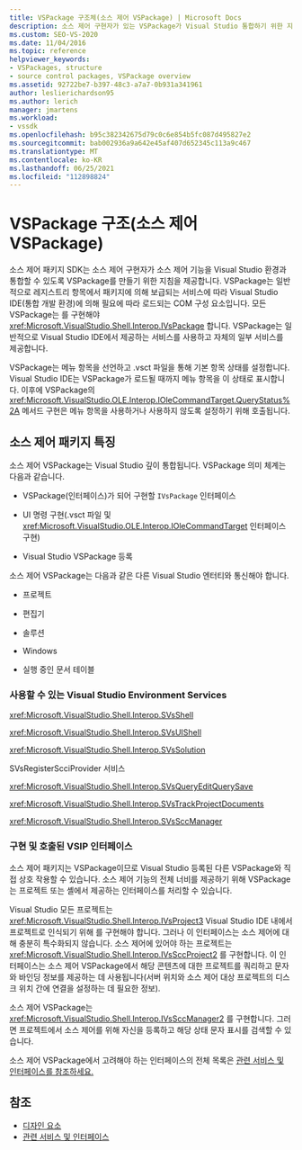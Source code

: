 ```yaml
---
title: VSPackage 구조체(소스 제어 VSPackage) | Microsoft Docs
description: 소스 제어 구현자가 있는 VSPackage가 Visual Studio 통합하기 위한 지침을 제공하는 소스 제어 패키지 SDK에 대해 알아봅니다.
ms.custom: SEO-VS-2020
ms.date: 11/04/2016
ms.topic: reference
helpviewer_keywords:
- VSPackages, structure
- source control packages, VSPackage overview
ms.assetid: 92722be7-b397-48c3-a7a7-0b931a341961
author: leslierichardson95
ms.author: lerich
manager: jmartens
ms.workload:
- vssdk
ms.openlocfilehash: b95c382342675d79c0c6e854b5fc087d495827e2
ms.sourcegitcommit: bab002936a9a642e45af407d652345c113a9c467
ms.translationtype: MT
ms.contentlocale: ko-KR
ms.lasthandoff: 06/25/2021
ms.locfileid: "112898824"
---
```

# <a name="vspackage-structure-source-control-vspackage"></a>VSPackage 구조(소스 제어 VSPackage)

소스 제어 패키지 SDK는 소스 제어 구현자가 소스 제어 기능을 Visual Studio 환경과 통합할 수 있도록 VSPackage를 만들기 위한 지침을 제공합니다. VSPackage는 일반적으로 레지스트리 항목에서 패키지에 의해 보급되는 서비스에 따라 Visual Studio IDE(통합 개발 환경)에 의해 필요에 따라 로드되는 COM 구성 요소입니다. 모든 VSPackage는 를 구현해야 <xref:Microsoft.VisualStudio.Shell.Interop.IVsPackage> 합니다. VSPackage는 일반적으로 Visual Studio IDE에서 제공하는 서비스를 사용하고 자체의 일부 서비스를 제공합니다.

VSPackage는 메뉴 항목을 선언하고 .vsct 파일을 통해 기본 항목 상태를 설정합니다. Visual Studio IDE는 VSPackage가 로드될 때까지 메뉴 항목을 이 상태로 표시합니다. 이후에 VSPackage의 <xref:Microsoft.VisualStudio.OLE.Interop.IOleCommandTarget.QueryStatus%2A> 메서드 구현은 메뉴 항목을 사용하거나 사용하지 않도록 설정하기 위해 호출됩니다.

## <a name="source-control-package-characteristics"></a>소스 제어 패키지 특징

소스 제어 VSPackage는 Visual Studio 깊이 통합됩니다. VSPackage 의미 체계는 다음과 같습니다.

- VSPackage(인터페이스)가 되어 구현할 `IVsPackage` 인터페이스

- UI 명령 구현(.vsct 파일 및 <xref:Microsoft.VisualStudio.OLE.Interop.IOleCommandTarget> 인터페이스 구현)

- Visual Studio VSPackage 등록

소스 제어 VSPackage는 다음과 같은 다른 Visual Studio 엔터티와 통신해야 합니다.

- 프로젝트

- 편집기

- 솔루션

- Windows

- 실행 중인 문서 테이블

### <a name="visual-studio-environment-services-that-may-be-consumed"></a>사용할 수 있는 Visual Studio Environment Services

<xref:Microsoft.VisualStudio.Shell.Interop.SVsShell>

<xref:Microsoft.VisualStudio.Shell.Interop.SVsUIShell>

<xref:Microsoft.VisualStudio.Shell.Interop.SVsSolution>

SVsRegisterScciProvider 서비스

<xref:Microsoft.VisualStudio.Shell.Interop.SVsQueryEditQuerySave>

<xref:Microsoft.VisualStudio.Shell.Interop.SVsTrackProjectDocuments>

<xref:Microsoft.VisualStudio.Shell.Interop.SVsSccManager>

### <a name="vsip-interfaces-implemented-and-called"></a>구현 및 호출된 VSIP 인터페이스

소스 제어 패키지는 VSPackage이므로 Visual Studio 등록된 다른 VSPackage와 직접 상호 작용할 수 있습니다. 소스 제어 기능의 전체 너비를 제공하기 위해 VSPackage는 프로젝트 또는 셸에서 제공하는 인터페이스를 처리할 수 있습니다.

Visual Studio 모든 프로젝트는 <xref:Microsoft.VisualStudio.Shell.Interop.IVsProject3> Visual Studio IDE 내에서 프로젝트로 인식되기 위해 를 구현해야 합니다. 그러나 이 인터페이스는 소스 제어에 대해 충분히 특수화되지 않습니다. 소스 제어에 있어야 하는 프로젝트는 <xref:Microsoft.VisualStudio.Shell.Interop.IVsSccProject2> 를 구현합니다. 이 인터페이스는 소스 제어 VSPackage에서 해당 콘텐츠에 대한 프로젝트를 쿼리하고 문자와 바인딩 정보를 제공하는 데 사용됩니다(서버 위치와 소스 제어 대상 프로젝트의 디스크 위치 간에 연결을 설정하는 데 필요한 정보).

소스 제어 VSPackage는 <xref:Microsoft.VisualStudio.Shell.Interop.IVsSccManager2> 를 구현합니다. 그러면 프로젝트에서 소스 제어를 위해 자신을 등록하고 해당 상태 문자 표시를 검색할 수 있습니다.

소스 제어 VSPackage에서 고려해야 하는 인터페이스의 전체 목록은 [관련 서비스 및 인터페이스를 참조하세요.](../../extensibility/internals/related-services-and-interfaces-source-control-vspackage.md)

## <a name="see-also"></a>참조

- [디자인 요소](../../extensibility/internals/source-control-vspackage-design-elements.md)
- [관련 서비스 및 인터페이스](../../extensibility/internals/related-services-and-interfaces-source-control-vspackage.md)
